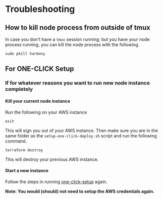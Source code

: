 # Troubleshooting

## How to kill node process from outside of tmux

In case you don't have a `tmux` session running; but you have your node process running, you can kill the node process with the following.

```text
sudo pkill harmony
```

## For ONE-CLICK Setup

### If for whatever reasons you want to run new node instance completely

#### Kill your current node instance

Run the following on your AWS instance

```text
exit
```

This will sign you out of your AWS instance. Then make sure you are in the same folder as the `setup-one-click-deploy.sh` script and run the following command.

```text
terraform destroy
```

This will destroy your previous AWS instance.

#### Start a new instance

Follow the steps in running [one-click-setup](https://docs.harmony.one/pangaea/setup-your-node-and-connect-to-pangaea/node-setup/once-click-deploy-aws-only-mac-and-linux-only#running-one-click-setup) again.

**Note: You would \(should\) not need to setup the AWS credentials again.**

